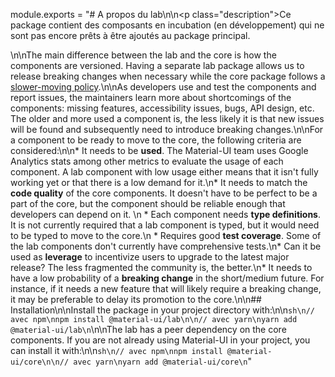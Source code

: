 module.exports = "# A propos du lab\n\n<p class=\"description\">Ce package contient des composants en incubation (en développement) qui ne sont pas encore prêts à être ajoutés au package principal.</p>\n\nThe main difference between the lab and the core is how the components are versioned. Having a separate lab package allows us to release breaking changes when necessary while the core package follows a [slower-moving policy](https://material-ui.com/versions/#release-frequency).\n\nAs developers use and test the components and report issues, the maintainers learn more about shortcomings of the components: missing features, accessibility issues, bugs, API design, etc. The older and more used a component is, the less likely it is that new issues will be found and subsequently need to introduce breaking changes.\n\nFor a component to be ready to move to the core, the following criteria are considered:\n\n* It needs to be **used**. The Material-UI team uses Google Analytics stats among other metrics to evaluate the usage of each component. A lab component with low usage either means that it isn't fully working yet or that there is a low demand for it.\n* It needs to match the **code quality** of the core components. It doesn't have to be perfect to be a part of the core, but the component should be reliable enough that developers can depend on it. \n    * Each component needs **type definitions**. It is not currently required that a lab component is typed, but it would need to be typed to move to the core.\n    * Requires good **test coverage**. Some of the lab components don't currently have comprehensive tests.\n* Can it be used as **leverage** to incentivize users to upgrade to the latest major release? The less fragmented the community is, the better.\n* It needs to have a low probability of a **breaking change** in the short/medium future. For instance, if it needs a new feature that will likely require a breaking change, it may be preferable to delay its promotion to the core.\n\n## Installation\n\nInstall the package in your project directory with:\n\n```sh\n// avec npm\nnpm install @material-ui/lab\n\n// avec yarn\nyarn add @material-ui/lab\n```\n\nThe lab has a peer dependency on the core components. If you are not already using Material-UI in your project, you can install it with:\n\n```sh\n// avec npm\nnpm install @material-ui/core\n\n// avec yarn\nyarn add @material-ui/core\n```"